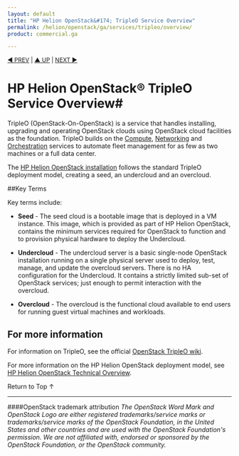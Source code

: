 ```yaml
---
layout: default
title: "HP Helion OpenStack&#174; TripleO Service Overview"
permalink: /helion/openstack/ga/services/tripleo/overview/
product: commercial.ga

---
```

<!--UNDER REVISION-->

<script>

function PageRefresh {
onLoad="window.refresh"
}

PageRefresh();

</script>


<p style="font-size: small;"> <a href="/helion/openstack/services/dns/overview/">&#9664; PREV</a> | <a href="/helion/openstack/services/overview/">&#9650; UP</a> | <a href="/helion/openstack/services/compute/overview/"> NEXT &#9654</a> </p>

# HP Helion OpenStack&reg; TripleO Service Overview#

TripleO (OpenStack-On-OpenStack) is a service that handles installing, upgrading and operating OpenStack clouds using OpenStack cloud facilities as the foundation. TripleO builds on the [Compute](/helion/openstack/services/ga/compute/overview/), [Networking](/helion/openstack/ga/services/networking/overview/) and [Orchestration](/helion/openstack/ga/services/orchestration/overview/) services to automate fleet management for as few as two machines or a full data center.

The [HP Helion OpenStack installation](/helion/openstack/ga/install/overview/) follows the standard TripleO deployment model, creating a seed, an undercloud and an overcloud.


##Key Terms

Key terms include:

- **Seed** - The seed cloud is a bootable image that is deployed in a VM instance. This image, which is provided as part of HP Helion OpenStack, contains the minimum services required for OpenStack to function and to provision physical hardware to deploy the Undercloud.

- **Undercloud** - The undercloud server is a basic single-node OpenStack installation running on a single physical server used to deploy, test, manage, and update the overcloud servers. There is no HA configuration for the Undercloud. It contains a strictly limited sub-set of OpenStack services; just enough to  permit interaction with the overcloud. 

- **Overcloud** - The overcloud is the functional cloud available to end users for running guest virtual machines and workloads. 

## For more information ##

For information on TripleO, see the official [OpenStack TripleO wiki](https://wiki.openstack.org/wiki/TripleO).

For more information on the HP Helion OpenStack deployment model, see [HP Helion OpenStack Technical Overview](/helion/openstack/ga/technical-overview/).

 <a href="#top" style="padding:14px 0px 14px 0px; text-decoration: none;"> Return to Top &#8593; </a>

----
####OpenStack trademark attribution
*The OpenStack Word Mark and OpenStack Logo are either registered trademarks/service marks or trademarks/service marks of the OpenStack Foundation, in the United States and other countries and are used with the OpenStack Foundation's permission. We are not affiliated with, endorsed or sponsored by the OpenStack Foundation, or the OpenStack community.*

